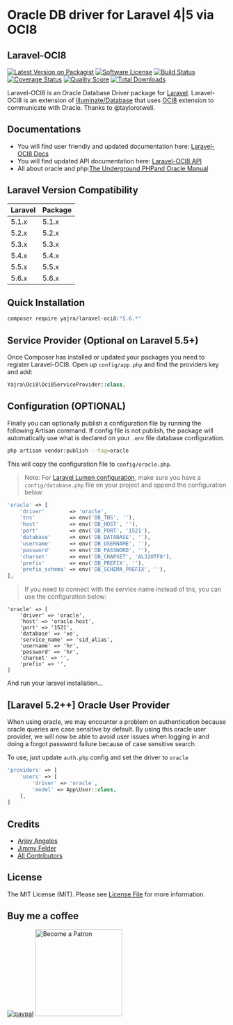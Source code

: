 # Oracle DB driver for Laravel 4|5 via OCI8

## Laravel-OCI8

[![Latest Version on Packagist][ico-version]][link-packagist]
[![Software License][ico-license]](LICENSE.md)
[![Build Status][ico-travis]][link-travis]
[![Coverage Status][ico-scrutinizer]][link-scrutinizer]
[![Quality Score][ico-code-quality]][link-code-quality]
[![Total Downloads][ico-downloads]][link-downloads]

Laravel-OCI8 is an Oracle Database Driver package for [Laravel](http://laravel.com/). Laravel-OCI8 is an extension of [Illuminate/Database](https://github.com/illuminate/database) that uses [OCI8](http://php.net/oci8) extension to communicate with Oracle. Thanks to @taylorotwell.

## Documentations

- You will find user friendly and updated documentation here: [Laravel-OCI8 Docs](https://yajrabox.com/docs/laravel-oci8)
- You will find updated API documentation here: [Laravel-OCI8 API](http://yajra.github.io/laravel-oci8/api/)
- All about oracle and php:[The Underground PHPand Oracle Manual](http://www.oracle.com/technetwork/database/database-technologies/php/201212-ug-php-oracle-1884760.pdf)

## Laravel Version Compatibility

 Laravel  | Package
:---------|:----------
 5.1.x    | 5.1.x
 5.2.x    | 5.2.x
 5.3.x    | 5.3.x
 5.4.x    | 5.4.x
 5.5.x    | 5.5.x
 5.6.x    | 5.6.x

## Quick Installation

```bash
composer require yajra/laravel-oci8:"5.6.*"
```

## Service Provider (Optional on Laravel 5.5+)

Once Composer has installed or updated your packages you need to register Laravel-OCI8. Open up `config/app.php` and find the providers key and add:

```php
Yajra\Oci8\Oci8ServiceProvider::class,
```

## Configuration (OPTIONAL)

Finally you can optionally publish a configuration file by running the following Artisan command.
If config file is not publish, the package will automatically use what is declared on your `.env` file database configuration.

```bash
php artisan vendor:publish --tag=oracle
```

This will copy the configuration file to `config/oracle.php`.

> Note: For [Laravel Lumen configuration](http://lumen.laravel.com/docs/configuration#configuration-files), make sure you have a `config/database.php` file on your project and append the configuration below:

```php
'oracle' => [
    'driver'        => 'oracle',
    'tns'           => env('DB_TNS', ''),
    'host'          => env('DB_HOST', ''),
    'port'          => env('DB_PORT', '1521'),
    'database'      => env('DB_DATABASE', ''),
    'username'      => env('DB_USERNAME', ''),
    'password'      => env('DB_PASSWORD', ''),
    'charset'       => env('DB_CHARSET', 'AL32UTF8'),
    'prefix'        => env('DB_PREFIX', ''),
    'prefix_schema' => env('DB_SCHEMA_PREFIX', ''),
],
```

> If you need to connect with the service name instead of tns, you can use the configuration below:

```
'oracle' => [
    'driver' => 'oracle',
    'host' => 'oracle.host',
    'port' => '1521',
    'database' => 'xe',
    'service_name' => 'sid_alias',
    'username' => 'hr',
    'password' => 'hr',
    'charset' => '',
    'prefix' => '',
]
```

And run your laravel installation...

## [Laravel 5.2++] Oracle User Provider

When using oracle, we may encounter a problem on authentication because oracle queries are case sensitive by default.
By using this oracle user provider, we will now be able to avoid user issues when logging in and doing a forgot password failure because of case sensitive search.

To use, just update `auth.php` config and set the driver to `oracle`

```php
'providers' => [
    'users' => [
        'driver' => 'oracle',
        'model' => App\User::class,
    ],
]
```

## Credits

- [Arjay Angeles][link-author]
- [Jimmy Felder](https://github.com/jfelder/Laravel-OracleDB)
- [All Contributors][link-contributors]

## License

The MIT License (MIT). Please see [License File](LICENSE.md) for more information.

## Buy me a coffee

[![paypal](https://www.paypalobjects.com/en_US/i/btn/btn_donateCC_LG.gif)](https://www.paypal.me/yajra)
<a href='https://www.patreon.com/bePatron?u=4521203'><img alt='Become a Patron' src='https://s3.amazonaws.com/patreon_public_assets/toolbox/patreon.png' border='0' width='200px' ></a>

[ico-version]: https://img.shields.io/packagist/v/yajra/laravel-oci8.svg?style=flat-square
[ico-license]: https://img.shields.io/badge/license-MIT-brightgreen.svg?style=flat-square
[ico-travis]: https://img.shields.io/travis/yajra/laravel-oci8/master.svg?style=flat-square
[ico-scrutinizer]: https://img.shields.io/scrutinizer/coverage/g/yajra/laravel-oci8.svg?style=flat-square
[ico-code-quality]: https://img.shields.io/scrutinizer/g/yajra/laravel-oci8.svg?style=flat-square
[ico-downloads]: https://img.shields.io/packagist/dt/yajra/laravel-oci8.svg?style=flat-square

[link-packagist]: https://packagist.org/packages/yajra/laravel-oci8
[link-travis]: https://travis-ci.org/yajra/laravel-oci8
[link-scrutinizer]: https://scrutinizer-ci.com/g/yajra/laravel-oci8/code-structure
[link-code-quality]: https://scrutinizer-ci.com/g/yajra/laravel-oci8
[link-downloads]: https://packagist.org/packages/yajra/laravel-oci8
[link-author]: https://github.com/yajra
[link-contributors]: ../../contributors
